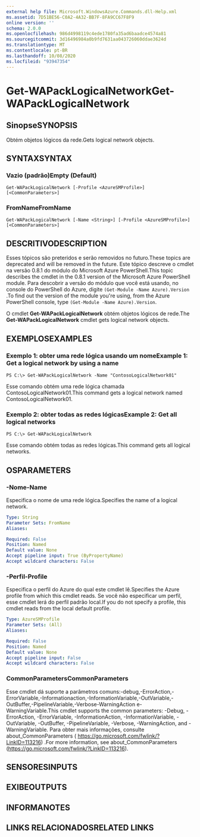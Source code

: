 ```yaml
---
external help file: Microsoft.WindowsAzure.Commands.dll-Help.xml
ms.assetid: 7D51BE56-C0A2-4A32-BB7F-8FA9CC67F8F9
online version: ''
schema: 2.0.0
ms.openlocfilehash: 986d4998119c4ede1780fa35ad6baadce4574a81
ms.sourcegitcommit: 3d16496984a0b9fd7631aa043726060ddae3624d
ms.translationtype: MT
ms.contentlocale: pt-BR
ms.lasthandoff: 10/08/2020
ms.locfileid: "93947354"
---
```

# <span data-ttu-id="2ccec-101">Get-WAPackLogicalNetwork</span><span class="sxs-lookup"><span data-stu-id="2ccec-101">Get-WAPackLogicalNetwork</span></span>

## <span data-ttu-id="2ccec-102">Sinopse</span><span class="sxs-lookup"><span data-stu-id="2ccec-102">SYNOPSIS</span></span>
<span data-ttu-id="2ccec-103">Obtém objetos lógicos da rede.</span><span class="sxs-lookup"><span data-stu-id="2ccec-103">Gets logical network objects.</span></span>

## <span data-ttu-id="2ccec-104">SYNTAX</span><span class="sxs-lookup"><span data-stu-id="2ccec-104">SYNTAX</span></span>

### <span data-ttu-id="2ccec-105">Vazio (padrão)</span><span class="sxs-lookup"><span data-stu-id="2ccec-105">Empty (Default)</span></span>
```
Get-WAPackLogicalNetwork [-Profile <AzureSMProfile>] [<CommonParameters>]
```

### <span data-ttu-id="2ccec-106">FromName</span><span class="sxs-lookup"><span data-stu-id="2ccec-106">FromName</span></span>
```
Get-WAPackLogicalNetwork [-Name <String>] [-Profile <AzureSMProfile>] [<CommonParameters>]
```

## <span data-ttu-id="2ccec-107">DESCRITIVO</span><span class="sxs-lookup"><span data-stu-id="2ccec-107">DESCRIPTION</span></span>
<span data-ttu-id="2ccec-108">Esses tópicos são preteridos e serão removidos no futuro.</span><span class="sxs-lookup"><span data-stu-id="2ccec-108">These topics are deprecated and will be removed in the future.</span></span>
<span data-ttu-id="2ccec-109">Este tópico descreve o cmdlet na versão 0.8.1 do módulo do Microsoft Azure PowerShell.</span><span class="sxs-lookup"><span data-stu-id="2ccec-109">This topic describes the cmdlet in the 0.8.1 version of the Microsoft Azure PowerShell module.</span></span>
<span data-ttu-id="2ccec-110">Para descobrir a versão do módulo que você está usando, no console do PowerShell do Azure, digite `(Get-Module -Name Azure).Version` .</span><span class="sxs-lookup"><span data-stu-id="2ccec-110">To find out the version of the module you're using, from the Azure PowerShell console, type `(Get-Module -Name Azure).Version`.</span></span>

<span data-ttu-id="2ccec-111">O cmdlet **Get-WAPackLogicalNetwork** obtém objetos lógicos de rede.</span><span class="sxs-lookup"><span data-stu-id="2ccec-111">The **Get-WAPackLogicalNetwork** cmdlet gets logical network objects.</span></span>

## <span data-ttu-id="2ccec-112">EXEMPLOS</span><span class="sxs-lookup"><span data-stu-id="2ccec-112">EXAMPLES</span></span>

### <span data-ttu-id="2ccec-113">Exemplo 1: obter uma rede lógica usando um nome</span><span class="sxs-lookup"><span data-stu-id="2ccec-113">Example 1: Get a logical network by using a name</span></span>
```
PS C:\> Get-WAPackLogicalNetwork -Name "ContosoLogicalNetwork01"
```

<span data-ttu-id="2ccec-114">Esse comando obtém uma rede lógica chamada ContosoLogicalNetwork01.</span><span class="sxs-lookup"><span data-stu-id="2ccec-114">This command gets a logical network named ContosoLogicalNetwork01.</span></span>

### <span data-ttu-id="2ccec-115">Exemplo 2: obter todas as redes lógicas</span><span class="sxs-lookup"><span data-stu-id="2ccec-115">Example 2: Get all logical networks</span></span>
```
PS C:\> Get-WAPackLogicalNetwork
```

<span data-ttu-id="2ccec-116">Esse comando obtém todas as redes lógicas.</span><span class="sxs-lookup"><span data-stu-id="2ccec-116">This command gets all logical networks.</span></span>

## <span data-ttu-id="2ccec-117">OS</span><span class="sxs-lookup"><span data-stu-id="2ccec-117">PARAMETERS</span></span>

### <span data-ttu-id="2ccec-118">-Nome</span><span class="sxs-lookup"><span data-stu-id="2ccec-118">-Name</span></span>
<span data-ttu-id="2ccec-119">Especifica o nome de uma rede lógica.</span><span class="sxs-lookup"><span data-stu-id="2ccec-119">Specifies the name of a logical network.</span></span>

```yaml
Type: String
Parameter Sets: FromName
Aliases:

Required: False
Position: Named
Default value: None
Accept pipeline input: True (ByPropertyName)
Accept wildcard characters: False
```

### <span data-ttu-id="2ccec-120">-Perfil</span><span class="sxs-lookup"><span data-stu-id="2ccec-120">-Profile</span></span>
<span data-ttu-id="2ccec-121">Especifica o perfil do Azure do qual este cmdlet lê.</span><span class="sxs-lookup"><span data-stu-id="2ccec-121">Specifies the Azure profile from which this cmdlet reads.</span></span>
<span data-ttu-id="2ccec-122">Se você não especificar um perfil, esse cmdlet lerá do perfil padrão local.</span><span class="sxs-lookup"><span data-stu-id="2ccec-122">If you do not specify a profile, this cmdlet reads from the local default profile.</span></span>

```yaml
Type: AzureSMProfile
Parameter Sets: (All)
Aliases:

Required: False
Position: Named
Default value: None
Accept pipeline input: False
Accept wildcard characters: False
```

### <span data-ttu-id="2ccec-123">CommonParameters</span><span class="sxs-lookup"><span data-stu-id="2ccec-123">CommonParameters</span></span>
<span data-ttu-id="2ccec-124">Esse cmdlet dá suporte a parâmetros comuns:-debug,-ErrorAction,-ErrorVariable,-Informationaction,-InformationVariable,-OutVariable,-OutBuffer,-PipelineVariable,-Verbose-WarningAction e-WarningVariable.</span><span class="sxs-lookup"><span data-stu-id="2ccec-124">This cmdlet supports the common parameters: -Debug, -ErrorAction, -ErrorVariable, -InformationAction, -InformationVariable, -OutVariable, -OutBuffer, -PipelineVariable, -Verbose, -WarningAction, and -WarningVariable.</span></span> <span data-ttu-id="2ccec-125">Para obter mais informações, consulte about_CommonParameters ( https://go.microsoft.com/fwlink/?LinkID=113216) .</span><span class="sxs-lookup"><span data-stu-id="2ccec-125">For more information, see about_CommonParameters (https://go.microsoft.com/fwlink/?LinkID=113216).</span></span>

## <span data-ttu-id="2ccec-126">SENSORES</span><span class="sxs-lookup"><span data-stu-id="2ccec-126">INPUTS</span></span>

## <span data-ttu-id="2ccec-127">EXIBE</span><span class="sxs-lookup"><span data-stu-id="2ccec-127">OUTPUTS</span></span>

## <span data-ttu-id="2ccec-128">INFORMA</span><span class="sxs-lookup"><span data-stu-id="2ccec-128">NOTES</span></span>

## <span data-ttu-id="2ccec-129">LINKS RELACIONADOS</span><span class="sxs-lookup"><span data-stu-id="2ccec-129">RELATED LINKS</span></span>

